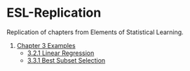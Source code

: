 # ESL-Replication
Replication of chapters from Elements of Statistical Learning.

1. [Chapter 3 Examples](Chapter%203%20Examples)
    - [3.2.1 Linear Regression](Chapter%203%20Examples/OLS%203.2.1.ipynb)
    - [3.3.1 Best Subset Selection](Chapter%203%20Examples/Best-Subset%203.3.1.ipynb)

